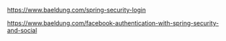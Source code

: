 https://www.baeldung.com/spring-security-login

https://www.baeldung.com/facebook-authentication-with-spring-security-and-social